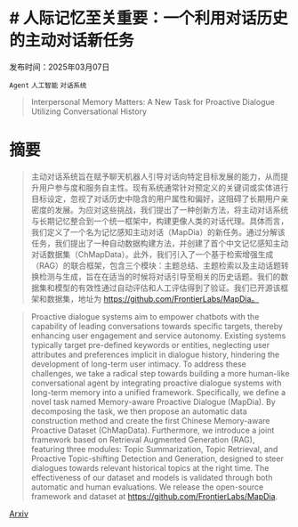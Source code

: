 # # 人际记忆至关重要：一个利用对话历史的主动对话新任务

发布时间：2025年03月07日

`Agent` `人工智能` `对话系统`

> Interpersonal Memory Matters: A New Task for Proactive Dialogue Utilizing Conversational History

# 摘要

> 主动对话系统旨在赋予聊天机器人引导对话向特定目标发展的能力，从而提升用户参与度和服务自主性。现有系统通常针对预定义的关键词或实体进行目标设定，忽视了对话历史中隐含的用户属性和偏好，这阻碍了长期用户亲密度的发展。为应对这些挑战，我们提出了一种创新方法，将主动对话系统与长期记忆整合到一个统一框架中，构建更像人类的对话代理。具体而言，我们定义了一个名为记忆感知主动对话（MapDia）的新任务。通过分解该任务，我们提出了一种自动数据构建方法，并创建了首个中文记忆感知主动对话数据集（ChMapData）。此外，我们引入了一个基于检索增强生成（RAG）的联合框架，包含三个模块：主题总结、主题检索以及主动话题转换检测与生成，旨在在适当的时候将对话引导至相关的历史话题。我们的数据集和模型的有效性通过自动评估和人工评估得到了验证。我们已开源该框架和数据集，地址为 https://github.com/FrontierLabs/MapDia。


> Proactive dialogue systems aim to empower chatbots with the capability of leading conversations towards specific targets, thereby enhancing user engagement and service autonomy. Existing systems typically target pre-defined keywords or entities, neglecting user attributes and preferences implicit in dialogue history, hindering the development of long-term user intimacy. To address these challenges, we take a radical step towards building a more human-like conversational agent by integrating proactive dialogue systems with long-term memory into a unified framework. Specifically, we define a novel task named Memory-aware Proactive Dialogue (MapDia). By decomposing the task, we then propose an automatic data construction method and create the first Chinese Memory-aware Proactive Dataset (ChMapData). Furthermore, we introduce a joint framework based on Retrieval Augmented Generation (RAG), featuring three modules: Topic Summarization, Topic Retrieval, and Proactive Topic-shifting Detection and Generation, designed to steer dialogues towards relevant historical topics at the right time. The effectiveness of our dataset and models is validated through both automatic and human evaluations. We release the open-source framework and dataset at https://github.com/FrontierLabs/MapDia.

[Arxiv](https://arxiv.org/abs/2503.05150)